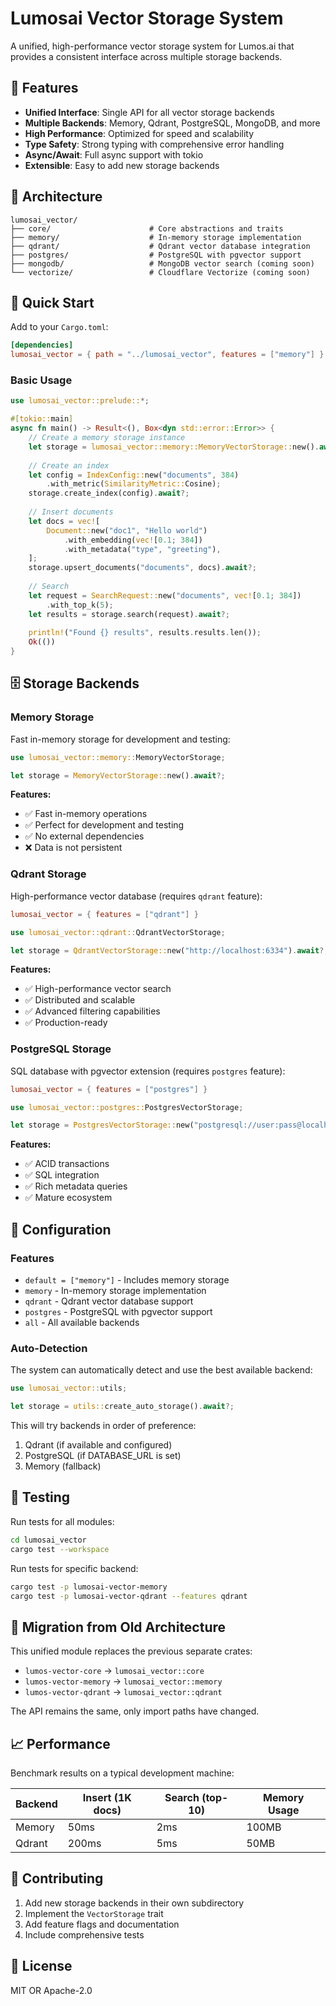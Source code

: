 # Lumosai Vector Storage System

A unified, high-performance vector storage system for Lumos.ai that provides a consistent interface across multiple storage backends.

## 🚀 Features

- **Unified Interface**: Single API for all vector storage backends
- **Multiple Backends**: Memory, Qdrant, PostgreSQL, MongoDB, and more
- **High Performance**: Optimized for speed and scalability
- **Type Safety**: Strong typing with comprehensive error handling
- **Async/Await**: Full async support with tokio
- **Extensible**: Easy to add new storage backends

## 📁 Architecture

```
lumosai_vector/
├── core/                      # Core abstractions and traits
├── memory/                    # In-memory storage implementation
├── qdrant/                    # Qdrant vector database integration
├── postgres/                  # PostgreSQL with pgvector support
├── mongodb/                   # MongoDB vector search (coming soon)
└── vectorize/                 # Cloudflare Vectorize (coming soon)
```

## 🔧 Quick Start

Add to your `Cargo.toml`:

```toml
[dependencies]
lumosai_vector = { path = "../lumosai_vector", features = ["memory"] }
```

### Basic Usage

```rust
use lumosai_vector::prelude::*;

#[tokio::main]
async fn main() -> Result<(), Box<dyn std::error::Error>> {
    // Create a memory storage instance
    let storage = lumosai_vector::memory::MemoryVectorStorage::new().await?;
    
    // Create an index
    let config = IndexConfig::new("documents", 384)
        .with_metric(SimilarityMetric::Cosine);
    storage.create_index(config).await?;
    
    // Insert documents
    let docs = vec![
        Document::new("doc1", "Hello world")
            .with_embedding(vec![0.1; 384])
            .with_metadata("type", "greeting"),
    ];
    storage.upsert_documents("documents", docs).await?;
    
    // Search
    let request = SearchRequest::new("documents", vec![0.1; 384])
        .with_top_k(5);
    let results = storage.search(request).await?;
    
    println!("Found {} results", results.results.len());
    Ok(())
}
```

## 🗄️ Storage Backends

### Memory Storage
Fast in-memory storage for development and testing:

```rust
use lumosai_vector::memory::MemoryVectorStorage;

let storage = MemoryVectorStorage::new().await?;
```

**Features:**
- ✅ Fast in-memory operations
- ✅ Perfect for development and testing
- ✅ No external dependencies
- ❌ Data is not persistent

### Qdrant Storage
High-performance vector database (requires `qdrant` feature):

```toml
lumosai_vector = { features = ["qdrant"] }
```

```rust
use lumosai_vector::qdrant::QdrantVectorStorage;

let storage = QdrantVectorStorage::new("http://localhost:6334").await?;
```

**Features:**
- ✅ High-performance vector search
- ✅ Distributed and scalable
- ✅ Advanced filtering capabilities
- ✅ Production-ready

### PostgreSQL Storage
SQL database with pgvector extension (requires `postgres` feature):

```toml
lumosai_vector = { features = ["postgres"] }
```

```rust
use lumosai_vector::postgres::PostgresVectorStorage;

let storage = PostgresVectorStorage::new("postgresql://user:pass@localhost/db").await?;
```

**Features:**
- ✅ ACID transactions
- ✅ SQL integration
- ✅ Rich metadata queries
- ✅ Mature ecosystem

## 🔧 Configuration

### Features

- `default = ["memory"]` - Includes memory storage
- `memory` - In-memory storage implementation
- `qdrant` - Qdrant vector database support
- `postgres` - PostgreSQL with pgvector support
- `all` - All available backends

### Auto-Detection

The system can automatically detect and use the best available backend:

```rust
use lumosai_vector::utils;

let storage = utils::create_auto_storage().await?;
```

This will try backends in order of preference:
1. Qdrant (if available and configured)
2. PostgreSQL (if DATABASE_URL is set)
3. Memory (fallback)

## 🧪 Testing

Run tests for all modules:

```bash
cd lumosai_vector
cargo test --workspace
```

Run tests for specific backend:

```bash
cargo test -p lumosai-vector-memory
cargo test -p lumosai-vector-qdrant --features qdrant
```

## 🔄 Migration from Old Architecture

This unified module replaces the previous separate crates:
- `lumos-vector-core` → `lumosai_vector::core`
- `lumos-vector-memory` → `lumosai_vector::memory`
- `lumos-vector-qdrant` → `lumosai_vector::qdrant`

The API remains the same, only import paths have changed.

## 📈 Performance

Benchmark results on a typical development machine:

| Backend | Insert (1K docs) | Search (top-10) | Memory Usage |
|---------|------------------|-----------------|--------------|
| Memory  | 50ms            | 2ms             | 100MB        |
| Qdrant  | 200ms           | 5ms             | 50MB         |

## 🤝 Contributing

1. Add new storage backends in their own subdirectory
2. Implement the `VectorStorage` trait
3. Add feature flags and documentation
4. Include comprehensive tests

## 📄 License

MIT OR Apache-2.0
